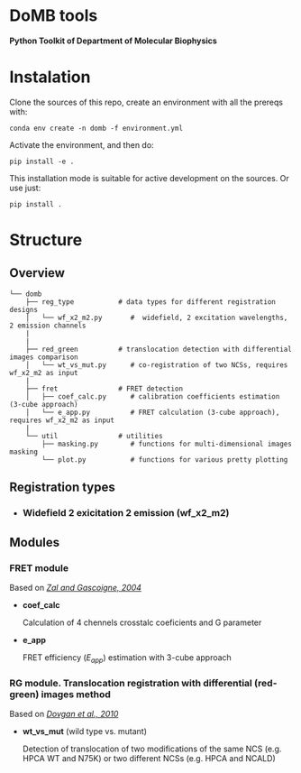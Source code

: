 DoMB tools
==========

__Python Toolkit of Department of Molecular Biophysics__




# Instalation
Clone the sources of this repo, create an environment with all the prereqs with:
```
conda env create -n domb -f environment.yml
```

Activate the environment, and then do:
```
pip install -e .
```

This installation mode is suitable for active development on the sources.
Or use just:
```
pip install .
```



# Structure
## Overview

```
└── domb
    ├── reg_type           # data types for different registration designs
    │   └── wf_x2_m2.py       #  widefield, 2 excitation wavelengths, 2 emission channels
    |
    |
    ├── red_green          # translocation detection with differential images comparison
    │   └── wt_vs_mut.py      # co-registration of two NCSs, requires wf_x2_m2 as input
    |
    ├── fret               # FRET detection
    │   ├── coef_calc.py      # calibration coefficients estimation (3-cube approach)
    │   └── e_app.py          # FRET calculation (3-cube approach), requires wf_x2_m2 as input
    |
    └── util               # utilities
        ├── masking.py        # functions for multi-dimensional images masking
        └── plot.py           # functions for various pretty plotting

```


## Registration types
- ### Widefield 2 exicitation 2 emission (wf_x2_m2)



## Modules
### FRET module
Based on _[Zal and Gascoigne, 2004](https://pubmed.ncbi.nlm.nih.gov/15189889/)_
- __coef_calc__

  Calculation of 4 chennels crosstalc coeficients and G parameter

- __e_app__

  FRET efficiency ($E_{app}$) estimation with 3-cube approach

### RG module. Translocation registration with differential (red-green) images method
Based on _[Dovgan et al., 2010](https://pubmed.ncbi.nlm.nih.gov/20704590/)_
- __wt_vs_mut__ (wild type vs. mutant)

  Detection of translocation of two modifications of the same NCS (e.g. HPCA WT and N75K) or two different NCSs (e.g. HPCA and NCALD)  